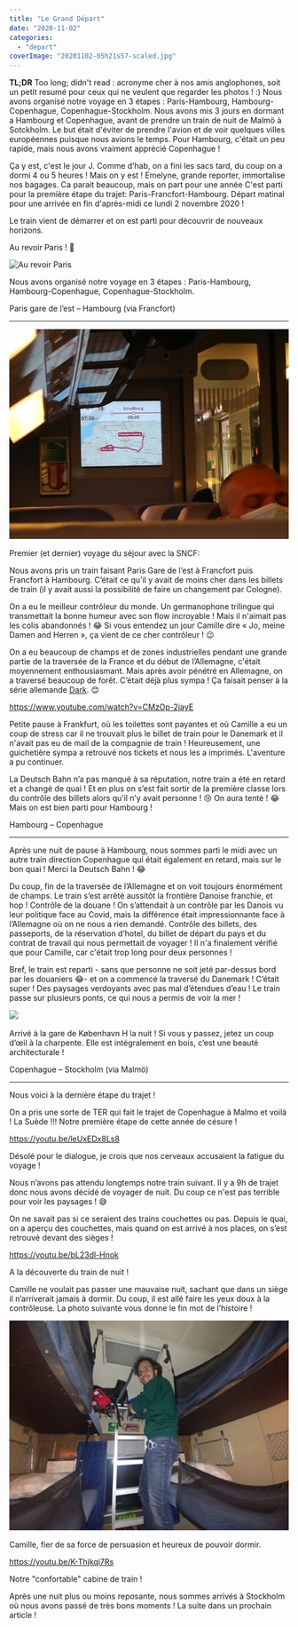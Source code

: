 ```yaml
---
title: "Le Grand Départ"
date: "2020-11-02"
categories: 
  - "depart"
coverImage: "20201102-05h21s57-scaled.jpg"
---
```


**TL;DR** Too long; didn't read : acronyme cher à nos amis anglophones, soit un petit resumé pour ceux qui ne veulent que regarder les photos ! :) Nous avons organisé notre voyage en 3 étapes : Paris-Hambourg, Hambourg-Copenhague, Copenhague-Stockholm. Nous avons mis 3 jours en dormant a Hambourg et Copenhague, avant de prendre un train de nuit de Malmö à Sotckholm. Le but était d'éviter de prendre l'avion et de voir quelques villes européennes puisque nous avions le temps. Pour Hambourg, c'était un peu rapide, mais nous avons vraiment apprécié Copenhague !

Ça y est, c'est le jour J. Comme d’hab, on a fini les sacs tard, du coup on a dormi 4 ou 5 heures ! Mais on y est ! Emelyne, grande reporter, immortalise nos bagages. Ca parait beaucoup, mais on part pour une année C'est parti pour la première étape du trajet: Paris-Francfort-Hambourg. Départ matinal pour une arrivée en fin d'après-midi ce lundi 2 novembre 2020 !

Le train vient de démarrer et on est parti pour découvrir de nouveaux horizons.

Au revoir Paris ! 👋

![Au revoir Paris](images/2020.12.10-Article1_GrandDepart_GIF-1.gif)

Nous avons organisé notre voyage en 3 étapes : Paris-Hambourg, Hambourg-Copenhague, Copenhague-Stockholm.

Paris gare de l’est – Hambourg (via Francfort)

* * *

![Vers Francfort](images/20201102-06h37s03-1024x768.jpg)

Premier (et dernier) voyage du séjour avec la SNCF:

Nous avons pris un train faisant Paris Gare de l’est à Francfort puis Francfort à Hambourg. C’était ce qu’il y avait de moins cher dans les billets de train (il y avait aussi la possibilité de faire un changement par Cologne).

On a eu le meilleur contrôleur du monde. Un germanophone trilingue qui transmettait la bonne humeur avec son flow incroyable ! Mais il n'aimait pas les colis abandonnés ! 😂 Si vous entendez un jour Camille dire « Jo, meine Damen and Herren », ça vient de ce cher contrôleur ! 😉

On a eu beaucoup de champs et de zones industrielles pendant une grande partie de la traversée de la France et du début de l’Allemagne, c'était moyennement enthousiasmant. Mais après avoir pénétré en Allemagne, on a traversé beaucoup de forêt. C’était déjà plus sympa ! Ça faisait penser à la série allemande [Dark](https://www.themoviedb.org/tv/70523-dark?language=fr-FR). 😊

<https://www.youtube.com/watch?v=CMzOp-2jayE>

Petite pause à Frankfurt, où les toilettes sont payantes et où Camille a eu un coup de stress car il ne trouvait plus le billet de train pour le Danemark et il n'avait pas eu de mail de la compagnie de train ! Heureusement, une guichetière sympa a retrouvé nos tickets et nous les a imprimés. L'aventure a pu continuer.

La Deutsch Bahn n’a pas manqué à sa réputation, notre train a été en retard et a changé de quai ! Et en plus on s’est fait sortir de la première classe lors du contrôle des billets alors qu’il n’y avait personne ! 😢 On aura tenté ! 😂 Mais on est bien parti pour Hambourg !

Hambourg – Copenhague

* * *

Après une nuit de pause à Hambourg, nous sommes parti le midi avec un autre train direction Copenhague qui était également en retard, mais sur le bon quai ! Merci la Deutsch Bahn ! 😂

Du coup, fin de la traversée de l’Allemagne et on voit toujours énormément de champs. Le train s’est arrêté aussitôt la frontière Danoise franchie, et hop ! Contrôle de la douane ! On s’attendait à un contrôle par les Danois vu leur politique face au Covid, mais la différence était impressionnante face à l’Allemagne où on ne nous a rien demandé. Contrôle des billets, des passeports, de la réservation d’hotel, du billet de départ du pays et du contrat de travail qui nous permettait de voyager ! Il n'a finalement vérifié que pour Camille, car c'était trop long pour deux personnes !

Bref, le train est reparti - sans que personne ne soit jeté par-dessus bord par les douaniers 😂- et on a commencé la traversé du Danemark ! C’était super ! Des paysages verdoyants avec pas mal d’étendues d’eau ! Le train passe sur plusieurs ponts, ce qui nous a permis de voir la mer !

![](images/2020.12.10-Article1_GrandDepart_GIF-2.gif)

Arrivé à la gare de København H la nuit ! Si vous y passez, jetez un coup d’œil à la charpente. Elle est intégralement en bois, c’est une beauté architecturale !

Copenhague – Stockholm (via Malmö)

* * *

Nous voici à la dernière étape du trajet !

On a pris une sorte de TER qui fait le trajet de Copenhague à Malmo et voilà ! La Suède !!! Notre première étape de cette année de césure !

<https://youtu.be/leUxEDx8Ls8>

Désolé pour le dialogue, je crois que nos cerveaux accusaient la fatigue du voyage !

Nous n’avons pas attendu longtemps notre train suivant. Il y a 9h de trajet donc nous avons décidé de voyager de nuit. Du coup ce n'est pas terrible pour voir les paysages ! 😅

On ne savait pas si ce seraient des trains couchettes ou pas. Depuis le quai, on a aperçu des couchettes, mais quand on est arrivé à nos places, on s’est retrouvé devant des sièges !

<https://youtu.be/bL23dl-Hnok>

A la découverte du train de nuit !

Camille ne voulait pas passer une mauvaise nuit, sachant que dans un siège il n’arriverait jamais à dormir. Du coup, il est allé faire les yeux doux à la contrôleuse. La photo suivante vous donne le fin mot de l’histoire !

![](images/20201104-21h46s36-1024x768.jpg)

Camille, fier de sa force de persuasion et heureux de pouvoir dormir.

<https://youtu.be/K-Thjkqi7Rs>

Notre "confortable" cabine de train !

Après une nuit plus ou moins reposante, nous sommes arrivés à Stockholm où nous avons passé de très bons moments ! La suite dans un prochain article !
